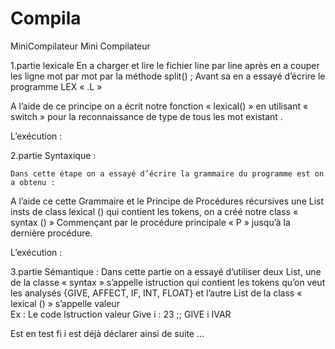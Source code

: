 # Compila
MiniCompilateur
Mini Compilateur 


1.partie lexicale
En a charger et lire le fichier line par line après en a couper les ligne mot par mot par la méthode split() ;
Avant sa en a essayé d’écrire le programme LEX « .L »
 


A l’aide de ce principe on a écrit notre fonction « lexical() » en utilisant « switch » pour la reconnaissance de type de tous les mot existant .


L’exécution :
 

 



2.partie Syntaxique :

	Dans cette étape on a essayé d’écrire la grammaire du programme est on a obtenu :
  
A l’aide ce cette Grammaire et le Principe de Procédures récursives une List insts de class lexical () qui contient les tokens, on a créé notre class « syntax () » Commençant par le procédure principale « P » jusqu’à la dernière procédure.





L’exécution :
 





3.partie Sémantique :
Dans cette partie on a essayé d’utiliser deux List, une de la classe « syntax » s’appelle istruction qui contient les tokens qu’on veut les analysés {GIVE, AFFECT, IF, INT, FLOAT} et l’autre List de la class « lexical () » s’appelle valeur  
Ex :
Le code	Istruction	valeur
Give i : 23 ;;	GIVE	  i   IVAR

Est en test fi i est déjà déclarer ainsi de suite ...

